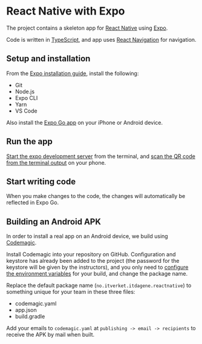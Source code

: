 # React Native with Expo

The project contains a skeleton app for [React Native](https://reactnative.dev/) using [Expo](https://docs.expo.dev/).

Code is written in [TypeScript](https://www.typescriptlang.org/), and app uses [React Navigation](https://reactnavigation.org/docs/getting-started) for navigation.

## Setup and installation

From the [Expo installation guide](https://docs.expo.dev/get-started/installation/), install the following:

- Git
- Node.js
- Expo CLI
- Yarn
- VS Code

Also install the [Expo Go app](https://docs.expo.dev/get-started/installation/#2-expo-go-app-for-ios-and) on your iPhone or Android device.

## Run the app

[Start the expo development server](https://docs.expo.dev/get-started/create-a-new-app/#starting-the-development-server) from the terminal, and [scan the QR code from the terminal output](https://docs.expo.dev/get-started/create-a-new-app/#opening-the-app-on-your-phonetablet) on your phone.

## Start writing code

When you make changes to the code, the changes will automatically be reflected in Expo Go.

## Building an Android APK

In order to install a real app on an Android device, we build using [Codemagic](https://codemagic.io).

Install Codemagic into your repository on GitHub. Configuration and keystore has already been added to the project (the password for the keystore will be given by the instructors), and you only need to [configure the environment variables](https://docs.codemagic.io/yaml-quick-start/building-a-react-native-app/#configuring-environment-variables) for your build, and change the package name.

Replace the default package name (`no.itverket.itdagene.reactnative`) to something unique for your team in these three files:

- codemagic.yaml
- app.json
- build.gradle

Add your emails to `codemagic.yaml` at `publishing -> email -> recipients` to receive the APK by mail when built.
